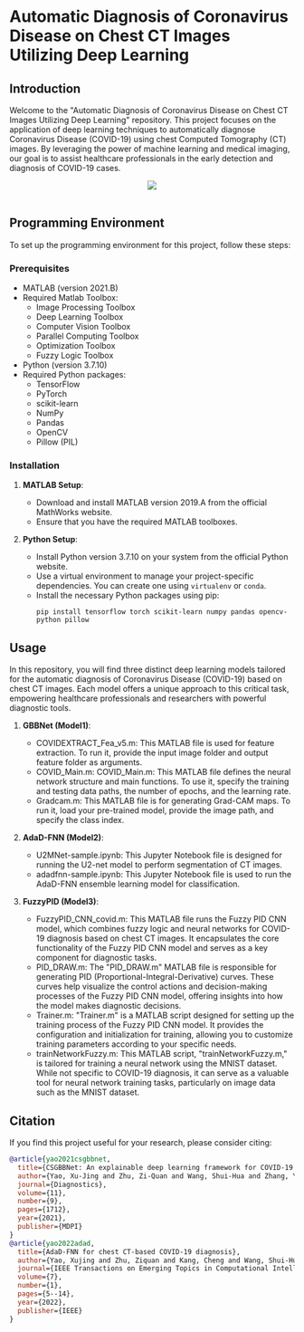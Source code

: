 # Automatic Diagnosis of Coronavirus Disease on Chest CT Images Utilizing Deep Learning

## Introduction

Welcome to the "Automatic Diagnosis of Coronavirus Disease on Chest CT Images Utilizing Deep Learning" repository. This project focuses on the application of deep learning techniques to automatically diagnose Coronavirus Disease (COVID-19) using chest Computed Tomography (CT) images. By leveraging the power of machine learning and medical imaging, our goal is to assist healthcare professionals in the early detection and diagnosis of COVID-19 cases.
<div align="center">
  <img src="UI.jpg"/>
</div><br/>


## Programming Environment

To set up the programming environment for this project, follow these steps:

### Prerequisites

- MATLAB (version 2021.B)
- Required Matlab Toolbox:
  - Image Processing Toolbox
  - Deep Learning Toolbox
  - Computer Vision Toolbox
  - Parallel Computing Toolbox
  - Optimization Toolbox
  - Fuzzy Logic Toolbox
- Python (version 3.7.10)
- Required Python packages:
  - TensorFlow
  - PyTorch
  - scikit-learn
  - NumPy
  - Pandas
  - OpenCV
  - Pillow (PIL)

### Installation

1. **MATLAB Setup**:
   - Download and install MATLAB version 2019.A from the official MathWorks website.
   - Ensure that you have the required MATLAB toolboxes.

2. **Python Setup**:
   - Install Python version 3.7.10 on your system from the official Python website.
   - Use a virtual environment to manage your project-specific dependencies. You can create one using `virtualenv` or `conda`.
   - Install the necessary Python packages using pip:
     ```shell
     pip install tensorflow torch scikit-learn numpy pandas opencv-python pillow
     ```

## Usage
In this repository, you will find three distinct deep learning models tailored for the automatic diagnosis of Coronavirus Disease (COVID-19) based on chest CT images. Each model offers a unique approach to this critical task, empowering healthcare professionals and researchers with powerful diagnostic tools.

1. **GBBNet (Model1)**:
   - COVIDEXTRACT_Fea_v5.m: This MATLAB file is used for feature extraction. To run it, provide the input image folder and output feature folder as arguments.
   - COVID_Main.m: COVID_Main.m: This MATLAB file defines the neural network structure and main functions. To use it, specify the training and testing data paths, the number of epochs, and the learning rate.
   - Gradcam.m: This MATLAB file is for generating Grad-CAM maps. To run it, load your pre-trained model, provide the image path, and specify the class index.
     
2. **AdaD-FNN (Model2)**:
   - U2MNet-sample.ipynb: This Jupyter Notebook file is designed for running the U2-net model to perform segmentation of CT images. 
   - adadfnn-sample.ipynb: This Jupyter Notebook file is used to run the AdaD-FNN ensemble learning model for classification. 
2. **FuzzyPID (Model3)**:
   - FuzzyPID_CNN_covid.m: This MATLAB file runs the Fuzzy PID CNN model, which combines fuzzy logic and neural networks for COVID-19 diagnosis based on chest CT images. It encapsulates the core functionality of the Fuzzy PID CNN model and serves as a key component for diagnostic tasks.
   - PID_DRAW.m: The "PID_DRAW.m" MATLAB file is responsible for generating PID (Proportional-Integral-Derivative) curves. These curves help visualize the control actions and decision-making processes of the Fuzzy PID CNN model, offering insights into how the model makes diagnostic decisions.
   - Trainer.m: "Trainer.m" is a MATLAB script designed for setting up the training process of the Fuzzy PID CNN model. It provides the configuration and initialization for training, allowing you to customize training parameters according to your specific needs.
   - trainNetworkFuzzy.m: This MATLAB script, "trainNetworkFuzzy.m," is tailored for training a neural network using the MNIST dataset. While not specific to COVID-19 diagnosis, it can serve as a valuable tool for neural network training tasks, particularly on image data such as the MNIST dataset.

## Citation
If you find this project useful for your research, please consider citing: 
```bibtex   
@article{yao2021csgbbnet,
  title={CSGBBNet: An explainable deep learning framework for COVID-19 detection},
  author={Yao, Xu-Jing and Zhu, Zi-Quan and Wang, Shui-Hua and Zhang, Yu-Dong},
  journal={Diagnostics},
  volume={11},
  number={9},
  pages={1712},
  year={2021},
  publisher={MDPI}
}
@article{yao2022adad,
  title={AdaD-FNN for chest CT-based COVID-19 diagnosis},
  author={Yao, Xujing and Zhu, Ziquan and Kang, Cheng and Wang, Shui-Hua and Gorriz, Juan Manuel and Zhang, Yu-Dong},
  journal={IEEE Transactions on Emerging Topics in Computational Intelligence},
  volume={7},
  number={1},
  pages={5--14},
  year={2022},
  publisher={IEEE}
}
```
